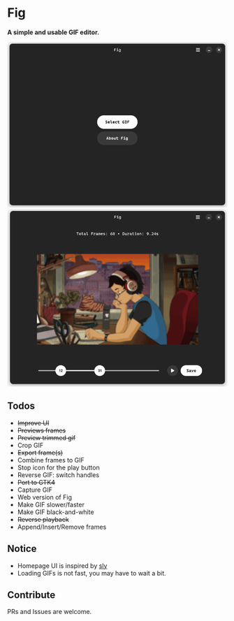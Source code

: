 # Fig

**A simple and usable GIF editor.**

![UI](assets/screenshot-home.png)
![UI](assets/screenshot-editor.png)

## Todos

- ~~Improve UI~~
- ~~Previews frames~~
- ~~Preview trimmed gif~~
- Crop GIF
- ~~Export frame(s)~~
- Combine frames to GIF
- Stop icon for the play button
- Reverse GIF: switch handles
- ~~Port to GTK4~~
- Capture GIF
- Web version of Fig
- Make GIF slower/faster
- Make GIF black-and-white
- ~~Reverse playback~~
- Append/Insert/Remove frames

## Notice

- Homepage UI is inspired by [sly](https://github.com/kra-mo/sly)
- Loading GIFs is not fast, you may have to wait a bit.

## Contribute

PRs and Issues are welcome.
